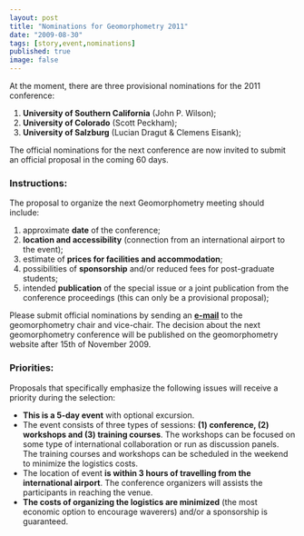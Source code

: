 ```yaml
---
layout: post
title: "Nominations for Geomorphometry 2011"
date: "2009-08-30"
tags: [story,event,nominations]
published: true
image: false
---
```


At the moment, there are three provisional nominations for the 2011 conference:

1. **University of Southern California** (John P. Wilson);
2. **University of Colorado** (Scott Peckham);
3. **University of Salzburg** (Lucian Dragut & Clemens Eisank);

The official nominations for the next conference are now invited to submit an official proposal in the coming 60 days.

### Instructions:

The proposal to organize the next Geomorphometry meeting should include: 

1. approximate **date** of the conference;
2. **location and accessibility** (connection from an international airport to the event);
3. estimate of **prices for facilities and accommodation**;
4. possibilities of **sponsorship** and/or reduced fees for post-graduate students;
5. intended **publication** of the special issue or a joint publication from the conference proceedings (this can only be a provisional proposal);

Please submit official nominations by sending an [**e-mail**](mailto:i.s.evans@durham.ac.uk;t.hengl@uva.nl?subject=Nomination%20for%20Geomorphometry%202011&body=Please%20attach%20your%20nomination%20in%20a%20separate%20document%20and%20insert%20your%20contact%20details.) to the geomorphometry chair and vice-chair. The decision about the next geomorphometry conference will be published on the geomorphometry website after 15th of November 2009.

### Priorities:

Proposals that specifically emphasize the following issues will receive a priority during the selection:

- **This is a 5-day event** with optional excursion.
- The event consists of three types of sessions: **(1) conference, (2) workshops and (3) training courses**. The workshops can be focused on some type of international collaboration or run as discussion panels. The training courses and workshops can be scheduled in the weekend to minimize the logistics costs.
- The location of event **is within 3 hours of travelling from the international airport**. The conference organizers will assists the participants in reaching the venue.
- **The costs of organizing the logistics are minimized** (the most economic option to encourage waverers) and/or a sponsorship is guaranteed.
